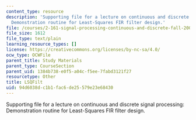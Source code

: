 ```yaml
---
content_type: resource
description: 'Supporting file for a lecture on continuous and discrete signal processing:
  Demonstration routine for Least-Squares FIR filter design.'
file: /courses/2-161-signal-processing-continuous-and-discrete-fall-2008/94d6038dc1b1fac6de25579e23e68430_LSQFilt.m
file_size: 1612
file_type: text/plain
learning_resource_types: []
license: https://creativecommons.org/licenses/by-nc-sa/4.0/
ocw_type: OCWFile
parent_title: Study Materials
parent_type: CourseSection
parent_uid: 1384b738-e0f5-a04c-f5ee-7fabd3121f27
resourcetype: Other
title: LSQFilt
uid: 94d6038d-c1b1-fac6-de25-579e23e68430
---
```

Supporting file for a lecture on continuous and discrete signal processing: Demonstration routine for Least-Squares FIR filter design.